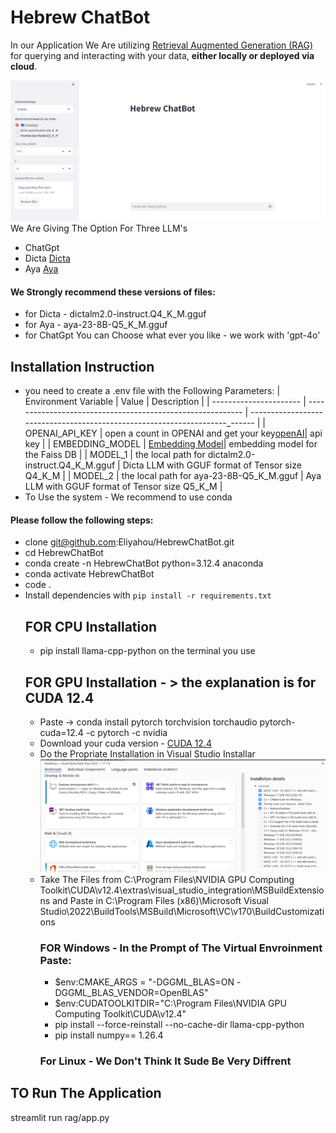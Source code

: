 # Hebrew ChatBot
In our Application We Are utilizing [Retrieval Augmented Generation (RAG)](https://arxiv.org/pdf/2005.11401) for querying and interacting with your data,
**either locally or deployed via cloud**.

![Screenshot](/images/hebrewChatBotExample.png)
We Are Giving The Option For Three LLM's 
- ChatGpt
- Dicta [Dicta](https://huggingface.co/dicta-il/dictalm2.0-instruct-GGUF)
- Aya   [Aya](https://huggingface.co/bartowski/aya-23-8B-GGUF)
#### We Strongly recommend these versions of files:
   - for Dicta - dictalm2.0-instruct.Q4_K_M.gguf
   - for Aya   - aya-23-8B-Q5_K_M.gguf
   - for ChatGpt You can Choose what ever you like  - we work with 'gpt-4o'
## Installation Instruction
- you need to create a .env file with the Following Parameters:
| Environment Variable   | Value                                                      | Description                                                                 |
| ---------------------- | ---------------------------------------------------------- | --------------------------------------------------------------------_------ |
| OPENAI_API_KEY         | open a count in OPENAI and get your key[openAI](https://platform.openai.com/docs/quickstart)| api key                                    |
| EMBEDDING_MODEL        | [Embedding Model](https://huggingface.co/sentence-transformers/paraphrase-multilingual-MiniLM-L12-v2)| embedding model for the Faiss DB  |
| MODEL_1                | the local path for dictalm2.0-instruct.Q4_K_M.gguf         | Dicta LLM with GGUF format of Tensor size Q4_K_M                            |
| MODEL_2                | the local path for aya-23-8B-Q5_K_M.gguf                   | Aya   LLM with GGUF format of Tensor size Q5_K_M                            |
- To Use the system - We recommend to use conda
#### Please follow the following steps:
- clone git@github.com:Eliyahou/HebrewChatBot.git
- cd HebrewChatBot
- conda create -n HebrewChatBot python=3.12.4 anaconda
- conda activate HebrewChatBot
- code .
- Install dependencies with `pip install -r requirements.txt`
  ## FOR CPU Installation
     - pip install llama-cpp-python on the terminal you use
  ## FOR GPU Installation - > the explanation is for CUDA 12.4 
     - Paste -> conda install pytorch torchvision torchaudio pytorch-cuda=12.4 -c pytorch -c nvidia
     - Download your cuda version - [CUDA 12.4](https://developer.download.nvidia.com/compute/cuda/12.4.0/local_installers/cuda_12.4.0_551.61_windows.exe)
     - Do the Propriate Installation in Visual Studio Installar ![installator](/images/installator.png)
     - Take The Files from C:\Program Files\NVIDIA GPU Computing Toolkit\CUDA\v12.4\extras\visual_studio_integration\MSBuildExtensions and 
       Paste in C:\Program Files (x86)\Microsoft Visual Studio\2022\BuildTools\MSBuild\Microsoft\VC\v170\BuildCustomizations
       ### FOR Windows - In the Prompt of The Virtual Envroinment Paste:
          - $env:CMAKE_ARGS = "-DGGML_BLAS=ON -DGGML_BLAS_VENDOR=OpenBLAS"
          - $env:CUDATOOLKITDIR="C:\Program Files\NVIDIA GPU Computing Toolkit\CUDA\v12.4"
          - pip install --force-reinstall --no-cache-dir llama-cpp-python
          - pip install numpy== 1.26.4
       ### For Linux - We Don't Think It Sude Be Very Diffrent
## TO Run The Application
  streamlit run rag/app.py  
 

